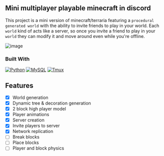 ## Mini multiplayer playable minecraft in discord<br>
This project is a mini version of minecraft/terraria featuring a `procedural generated world` with the ability to invite friends to play in your world.
Each `world` kind of acts like a server, so once you invite a friend to play in your `world` they can modify it and move around even while you're offline.

![image](https://user-images.githubusercontent.com/72082960/233780883-53c56b85-ba5f-479e-be31-34c2af6273de.png)

### Built With
[![Python][python]][python-url]
[![MySQL][mysql]][mysql-url]
[![Tmux][tmux]][tmux-url]

## Features
- [x] World generation
- [X] Dynamic tree & decoration generation
- [x] 2 block high player model
- [x] Player animations
- [x] Server creation
- [x] Invite players to server
- [x] Network replication
- [ ] Break blocks
- [ ] Place blocks
- [ ] Player and block physics

<!-- MARKDOWN LINKS & IMAGES -->
[python]: https://img.shields.io/badge/Python-3776AB?style=for-the-badge&logo=python&logoColor=white
[mysql]: https://img.shields.io/badge/MySQL-00000F?style=for-the-badge&logo=mysql&logoColor=white
[tmux]: https://img.shields.io/badge/tmux-1BB91F?style=for-the-badge&logo=tmux&logoColor=white
[tmux-url]: https://github.com/tmux/tmux/wiki
[mysql-url]: https://www.mysql.com/
[python-url]: https://www.python.org/
